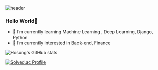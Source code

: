 ![header](https://capsule-render.vercel.app/api?type=waving&color=0:c2e59c,100:64b3f4&height=300&section=header&text=Hosung%20Ahn&fontColor=f7f5f5&fontSize=90)

### Hello World👋

- 🔭 I’m currently learning Machine Learning , Deep Learning, Django, Python
- 🌱 I’m currently interested in Back-end, Finance

![Hosung's GitHub stats](https://github-readme-stats.vercel.app/api?username=Hosung-Ahn&show_icons=true&theme=cobalt)

[![Solved.ac Profile](http://mazassumnida.wtf/api/generate_badge?boj=an3735297)](https://solved.ac/an3735297)
<!--
